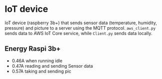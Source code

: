 # IoT device

IoT device (raspberry 3b+) that sends sensor data (temperature, humidity, pressure) and picture to a server using the MQTT protocol.
`aws_client.py` sends data to AWS IoT Core service, while `Client.py` sends data locally.

Energy Raspi 3b+
----
- 0.46A when running idle
- 0.47A reading and sending Sensor data
- 0.57A taking and sending pic

